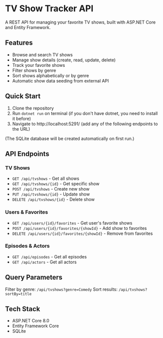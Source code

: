# TV Show Tracker API

A REST API for managing your favorite TV shows, built with ASP.NET Core and Entity Framework.

## Features

- Browse and search TV shows
- Manage show details (create, read, update, delete)
- Track your favorite shows
- Filter shows by genre
- Sort shows alphabetically or by genre
- Automatic show data seeding from external API

## Quick Start

1. Clone the repository
2. Run `dotnet run` on terminal (if you don't have dotnet, you need to install it before)
3. Navigate to http://localhost:5291/ (add any of the following endpoints to the URL)

(The SQLite database will be created automatically on first run.)

## API Endpoints

### TV Shows
- `GET /api/tvshows` - Get all shows
- `GET /api/tvshows/{id}` - Get specific show
- `POST /api/tvshows` - Create new show
- `PUT /api/tvshows/{id}` - Update show
- `DELETE /api/tvshows/{id}` - Delete show

### Users & Favorites  
- `GET /api/users/{id}/favorites` - Get user's favorite shows
- `POST /api/users/{id}/favorites/{showId}` - Add show to favorites
- `DELETE /api/users/{id}/favorites/{showId}` - Remove from favorites

### Episodes & Actors
- `GET /api/episodes` - Get all episodes
- `GET /api/actors` - Get all actors

## Query Parameters

Filter by genre: `/api/tvshows?genre=Comedy`
Sort results: `/api/tvshows?sortBy=title`

## Tech Stack

- ASP.NET Core 8.0
- Entity Framework Core
- SQLite
